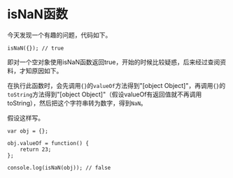 # isNaN函数 #

今天发现一个有趣的问题，代码如下。

	isNaN({}); // true

即对一个空对象使用isNaN函数返回true，开始的时候比较疑惑，后来经过查阅资料，才知原因如下。

在执行此函数时，会先调用`{}`的`valueOf`方法得到"[object Object]"，再调用`{}`的`toString`方法得到"[object Object]"（假设valueOf有返回值就不再调用toString），然后把这个字符串转为数字，得到`NaN`。	

假设这样写。

	var obj = {};

	obj.valueOf = function() {
		return 23;
	};

	console.log(isNaN(obj)); // false
